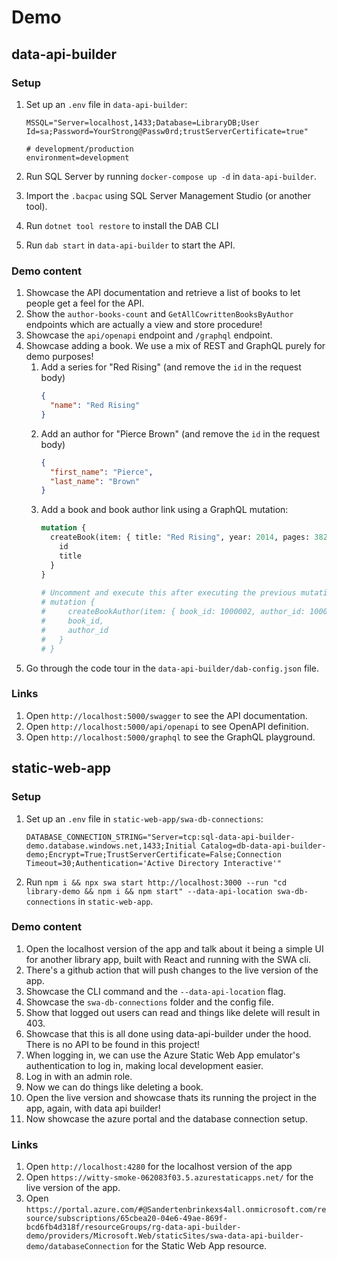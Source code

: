 # Demo

## data-api-builder

### Setup
1. Set up an `.env` file in `data-api-builder`:

    ```
    MSSQL="Server=localhost,1433;Database=LibraryDB;User Id=sa;Password=YourStrong@Passw0rd;trustServerCertificate=true"

    # development/production
    environment=development
    ```
2. Run SQL Server by running `docker-compose up -d` in `data-api-builder`.
3. Import the `.bacpac` using SQL Server Management Studio (or another tool).
4. Run `dotnet tool restore` to install the DAB CLI
5. Run `dab start` in `data-api-builder` to start the API.

### Demo content
1. Showcase the API documentation and retrieve a list of books to let people get a feel for the API.
2. Show the `author-books-count` and `GetAllCowrittenBooksByAuthor` endpoints which are actually a view and store procedure!
3. Showcase the `api/openapi` endpoint and `/graphql` endpoint.
4. Showcase adding a book. We use a mix of REST and GraphQL purely for demo purposes!
   1. Add a series for "Red Rising" (and remove the `id` in the request body)
      ```json
      {
        "name": "Red Rising"
      }
      ```
   2. Add an author for "Pierce Brown" (and remove the `id` in the request body)
      ```json
      {
        "first_name": "Pierce",
        "last_name": "Brown"
      }
      ```
   3. Add a book and book author link using a GraphQL mutation: 
      ```graphql
      mutation {
        createBook(item: { title: "Red Rising", year: 2014, pages: 382, series_id: 1000000 }) {
          id
          title
        }
      }
  
      # Uncomment and execute this after executing the previous mutation
      # mutation {
      #     createBookAuthor(item: { book_id: 1000002, author_id: 1000001, author_type_id: 2000  }) { 
      #     book_id,
      #     author_id 
      #   }
      # }
      ```
5. Go through the code tour in the `data-api-builder/dab-config.json` file.

### Links
1. Open `http://localhost:5000/swagger` to see the API documentation.
2. Open `http://localhost:5000/api/openapi` to see OpenAPI definition.
3. Open `http://localhost:5000/graphql` to see the GraphQL playground.

## static-web-app

### Setup
1. Set up an `.env` file in `static-web-app/swa-db-connections`:

    ```
    DATABASE_CONNECTION_STRING="Server=tcp:sql-data-api-builder-demo.database.windows.net,1433;Initial Catalog=db-data-api-builder-demo;Encrypt=True;TrustServerCertificate=False;Connection Timeout=30;Authentication='Active Directory Interactive'"
    ```
2. Run `npm i && npx swa start http://localhost:3000 --run "cd library-demo && npm i && npm start" --data-api-location swa-db-connections` in `static-web-app`.

### Demo content
1. Open the localhost version of the app and talk about it being a simple UI for another library app, built with React and running with the SWA cli.
2. There's a github action that will push changes to the live version of the app.
3. Showcase the CLI command and the `--data-api-location` flag.
4. Showcase the `swa-db-connections` folder and the config file.
5. Show that logged out users can read and things like delete will result in 403.
6. Showcase that this is all done using data-api-builder under the hood. There is no API to be found in this project!
7. When logging in, we can use the Azure Static Web App emulator's authentication to log in, making local development easier.
8. Log in with an admin role.
9. Now we can do things like deleting a book.
10. Open the live version and showcase thats its running the project in the app, again, with data api builder!
11. Now showcase the azure portal and the database connection setup.

### Links
1. Open `http://localhost:4280` for the localhost version of the app
2. Open `https://witty-smoke-062083f03.5.azurestaticapps.net/` for the live version of the app.
3. Open `https://portal.azure.com/#@Sandertenbrinkexs4all.onmicrosoft.com/resource/subscriptions/65cbea20-04e6-49ae-869f-bcd6fb4d318f/resourceGroups/rg-data-api-builder-demo/providers/Microsoft.Web/staticSites/swa-data-api-builder-demo/databaseConnection` for the Static Web App resource.
